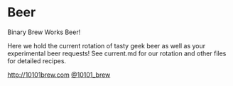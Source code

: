 Beer
====

Binary Brew Works Beer!

Here we hold the current rotation of tasty geek beer as well as your experimental beer requests!  See current.md for our rotation and other files for detailed recipes.

http://10101brew.com
<a href="http://twitter.com/10101_Brew">@10101_brew</a>
